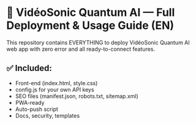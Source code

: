 # 📣 VidéoSonic Quantum AI — Full Deployment & Usage Guide (EN)

This repository contains EVERYTHING to deploy VidéoSonic Quantum AI web app with zero error and all ready-to-connect features.

## ✅ Included:
- Front-end (index.html, style.css)
- config.js for your own API keys
- SEO files (manifest.json, robots.txt, sitemap.xml)
- PWA-ready
- Auto-push script
- Docs, security, templates